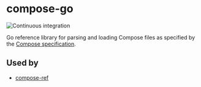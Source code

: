 # compose-go
![Continuous integration](https://github.com/compose-spec/compose-go/workflows/Continuous%20integration/badge.svg)

Go reference library for parsing and loading Compose files as specified by the
[Compose specification](https://github.com/compose-spec/compose-spec).

## Used by

* [compose-ref](https://github.com/compose-spec/compose-ref)
